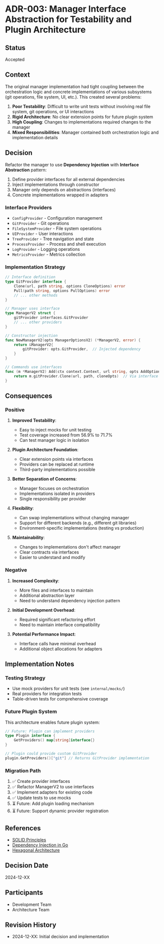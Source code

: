 # ADR-003: Manager Interface Abstraction for Testability and Plugin Architecture

## Status
Accepted

## Context
The original manager implementation had tight coupling between the orchestration logic and concrete implementations of various subsystems (git operations, file system, UI, etc.). This created several problems:

1. **Poor Testability**: Difficult to write unit tests without involving real file system, git operations, or UI interactions
2. **Rigid Architecture**: No clear extension points for future plugin system
3. **High Coupling**: Changes to implementations required changes to the manager
4. **Mixed Responsibilities**: Manager contained both orchestration logic and implementation details

## Decision
Refactor the manager to use **Dependency Injection** with **Interface Abstraction** pattern:

1. Define provider interfaces for all external dependencies
2. Inject implementations through constructor
3. Manager only depends on abstractions (interfaces)
4. Concrete implementations wrapped in adapters

### Interface Providers
- `ConfigProvider` - Configuration management
- `GitProvider` - Git operations  
- `FileSystemProvider` - File system operations
- `UIProvider` - User interactions
- `TreeProvider` - Tree navigation and state
- `ProcessProvider` - Process and shell execution
- `LogProvider` - Logging operations
- `MetricsProvider` - Metrics collection

### Implementation Strategy
```go
// Interface definition
type GitProvider interface {
    Clone(url, path string, options CloneOptions) error
    Pull(path string, options PullOptions) error
    // ... other methods
}

// Manager uses interface
type ManagerV2 struct {
    gitProvider interfaces.GitProvider
    // ... other providers
}

// Constructor injection
func NewManagerV2(opts ManagerOptionsV2) (*ManagerV2, error) {
    return &ManagerV2{
        gitProvider: opts.GitProvider,  // Injected dependency
    }
}

// Commands use interfaces
func (m *ManagerV2) Add(ctx context.Context, url string, opts AddOptions) error {
    return m.gitProvider.Clone(url, path, cloneOpts)  // Via interface
}
```

## Consequences

### Positive
1. **Improved Testability**: 
   - Easy to inject mocks for unit testing
   - Test coverage increased from 56.9% to 71.7%
   - Can test manager logic in isolation

2. **Plugin Architecture Foundation**:
   - Clear extension points via interfaces
   - Providers can be replaced at runtime
   - Third-party implementations possible

3. **Better Separation of Concerns**:
   - Manager focuses on orchestration
   - Implementations isolated in providers
   - Single responsibility per provider

4. **Flexibility**:
   - Can swap implementations without changing manager
   - Support for different backends (e.g., different git libraries)
   - Environment-specific implementations (testing vs production)

5. **Maintainability**:
   - Changes to implementations don't affect manager
   - Clear contracts via interfaces
   - Easier to understand and modify

### Negative
1. **Increased Complexity**:
   - More files and interfaces to maintain
   - Additional abstraction layer
   - Need to understand dependency injection pattern

2. **Initial Development Overhead**:
   - Required significant refactoring effort
   - Need to maintain interface compatibility

3. **Potential Performance Impact**:
   - Interface calls have minimal overhead
   - Additional object allocations for adapters

## Implementation Notes

### Testing Strategy
- Use mock providers for unit tests (see `internal/mocks/`)
- Real providers for integration tests
- Table-driven tests for comprehensive coverage

### Future Plugin System
This architecture enables future plugin system:
```go
// Future: Plugin can implement providers
type Plugin interface {
    GetProviders() map[string]interface{}
}

// Plugin could provide custom GitProvider
plugin.GetProviders()["git"] // Returns GitProvider implementation
```

### Migration Path
1. ✅ Create provider interfaces
2. ✅ Refactor ManagerV2 to use interfaces
3. ✅ Implement adapters for existing code
4. ✅ Update tests to use mocks
5. ⏳ Future: Add plugin loading mechanism
6. ⏳ Future: Support dynamic provider registration

## References
- [SOLID Principles](https://en.wikipedia.org/wiki/SOLID)
- [Dependency Injection in Go](https://blog.drewolson.org/dependency-injection-in-go)
- [Hexagonal Architecture](https://alistair.cockburn.us/hexagonal-architecture/)

## Decision Date
2024-12-XX

## Participants
- Development Team
- Architecture Team

## Revision History
- 2024-12-XX: Initial decision and implementation